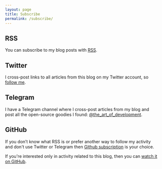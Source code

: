 ```yaml
---
layout: page
title: Subscribe
permalink: /subscribe/
---
```


## RSS

You can subscribe to my blog posts with [RSS](https://isaak.dev/feed.xml). 

## Twitter

I cross-post links to all articles from this blog on my Twitter 
account, so [follow me](https://twitter.com/likid_geimfari).

## Telegram

I have a Telegram channel where I cross-post articles from my blog and post all
the open-source goodies I found: [@the_art_of_development](https://t.me/https://t.me/the_art_of_development).

## GitHub

If you don’t know what RSS is or prefer another way to follow my activity and don't use 
Twitter or Telegram then [Github subscription](https://github.com/lk-geimfari) is your choice.

If you're interested only in activity related to this blog, 
then you can [watch it on GitHub](https://github.com/lk-geimfari/lk-geimfari.github.io).
